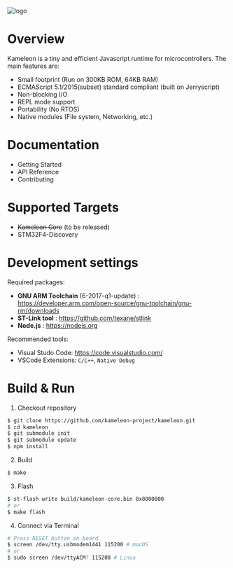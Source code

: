 ![logo](https://github.com/kameleon-project/kameleon/blob/master/logo.png?raw=true)

Overview
========

Kameleon is a tiny and efficient Javascript runtime for microcontrollers. The main features are:

* Small footprint (Run on 300KB ROM, 64KB RAM)
* ECMAScript 5.1/2015(subset) standard compliant (built on Jerryscript)
* Non-blocking I/O
* REPL mode support
* Portability (No RTOS)
* Native modules (File system, Networking, etc.)

Documentation
=============

* Getting Started
* API Reference
* Contributing

Supported Targets
=================

* ~~Kameleon Core~~ (to be released)
* STM32F4-Discovery


Development settings
====================

Required packages:
* __GNU ARM Toolchain__ (6-2017-q1-update) : https://developer.arm.com/open-source/gnu-toolchain/gnu-rm/downloads
* __ST-Link tool__ : https://github.com/texane/stlink
* __Node.js__ : https://nodejs.org

Recommended tools:
* Visual Studo Code: https://code.visualstudio.com/
* VSCode Extensions: `C/C++`, `Native Debug` 

Build & Run
===========

1. Checkout repository

```sh
$ git clone https://github.com/kameleon-project/kameleon.git
$ cd kameleon
$ git submodule init
$ git submodule update
$ npm install
```

2. Build

```sh
$ make
```

3. Flash

```sh
$ st-flash write build/kameleon-core.bin 0x8000000
# or
$ make flash
```

4. Connect via Terminal

```sh
# Press RESET button on board
$ screen /dev/tty.usbmodem1441 115200 # macOS
# or
$ sudo screen /dev/ttyACM? 115200 # Linux
```
